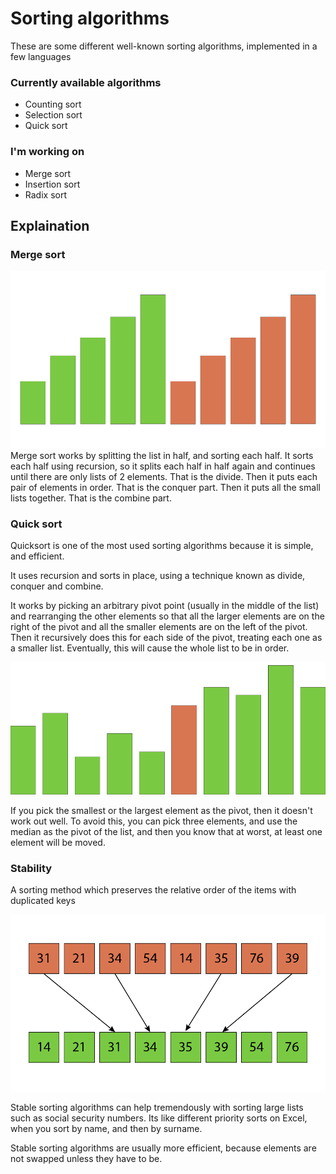  # Sorting algorithms
 These are some different well-known sorting algorithms, implemented in a few languages
 
 
 ### Currently available algorithms
 - Counting sort
 - Selection sort
 - Quick sort
 
 ### I'm working on
 - Merge sort
 - Insertion sort
 - Radix sort

## Explaination
### Merge sort
![Merge Sort Diagram - The list is split into half, sorted, and combined](images/merge%20sort.png)
Merge sort works by splitting the list in half, and sorting each half. It sorts each half using recursion, so it splits each half in half again and continues until there are only lists of 2 elements. That is the divide. Then it puts each pair of elements in order. That is the conquer part. Then it puts all the small lists together. That is the combine part. 

### Quick sort
Quicksort is one of the most used sorting algorithms because it is simple, and efficient. 

It uses recursion and sorts in place, using a technique known as divide, conquer and combine.

It works by picking an arbitrary pivot point (usually in the middle of the list) and rearranging the other elements so that all the larger elements are on the right of the pivot and all the smaller elements are on the left of the pivot. Then it recursively does this for each side of the pivot, treating each one as a smaller list. Eventually, this will cause the whole list to be in order. 

![Quick sort pivot - The orange element is the pivot. All larger elements are to the right, and all smaller elements are to the left of the pivot.](images/quicksort.png)

If you pick the smallest or the largest element as the pivot, then it doesn't work out well. To avoid this, you can pick three elements, and use the median as the pivot of the list, and then you know that at worst, at least one element will be moved. 


### Stability
A sorting method which preserves the relative order of the items with duplicated keys

![Sort stability - In the orange items were sorted by their last digit. When the items were sorted by their first digit in the green list, the items with duplicate keys (the 30's), kept their relative order from the previous sort. This is stability.](images/stability%20sort.png)

Stable sorting algorithms can help tremendously with sorting large lists such as social security numbers. Its like different priority sorts on Excel, when you sort by name, and then by surname.

Stable sorting algorithms are usually more efficient, because elements are not swapped unless they have to be.